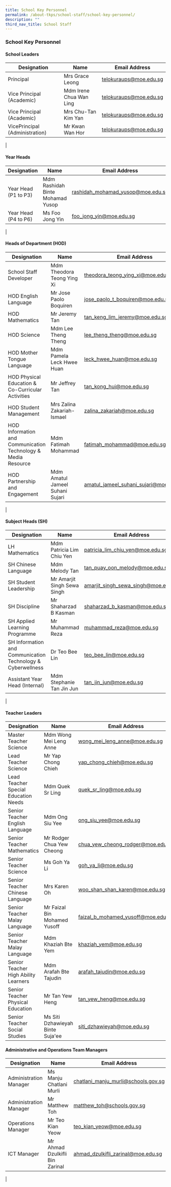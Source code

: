 ```yaml
---
title: School Key Personnel
permalink: /about-tkps/school-staff/school-key-personnel/
description: ""
third_nav_title: School Staff
---
```

### **School Key Personnel**

#### **School Leaders**

| Designation | Name | Email Address |
|---|---|---|
| Principal | Mrs Grace Leong | [telokuraups@moe.edu.sg](mailto:telokuraups@moe.edu.sg) |
| Vice Principal (Academic)| Mdm Irene Chua Wan Ling | [telokuraups@moe.edu.sg](mailto:telokuraups@moe.edu.sg) |
| Vice Principal (Academic) | Mrs Chu-Tan Kim Yan | [telokuraups@moe.edu.sg](mailto:telokuraups@moe.edu.sg) |
| VicePrincipal (Administration) | Mr Kwan Wan Hor | [telokuraups@moe.edu.sg](mailto:telokuraups@moe.edu.sg) |
|

#### **Year Heads**

| Designation | Name | Email Address | Ext |
|---|---|---|---|
| Year Head (P1 to P3) |  Mdm Rashidah Binte  Mohamad Yusop |  [rashidah_mohamad_yusop@moe.edu.sg](mailto:rashidah_mohamad_yusop@moe.edu.sg) |
| Year Head (P4 to P6) |  Ms Foo Jong Yin |  [foo\_jong\_yin@moe.edu.sg](mailto:lfoo\_jong\_yin@moe.edu.sg) |
| 

#### **Heads of Department (HOD)**

| Designation | Name | Email Address | Ext |
|---|---|---|---|
| School Staff Developer |  Mdm Theodora Teong Ying Xi |  [theodora\_teong\_ying\_xi@moe.edu.sg](mailto:theodora\_teong\_ying\_xi@moe.edu.sg) |
|  HOD English Language |  Mr Jose Paolo Boquiren  |  [jose_paolo_t_boquiren@moe.edu.sg](mailto:jose_paolo_t_boquiren@moe.edu.sg)<br>  |
| HOD Mathematics |  Mr Jeremy Tan |  [tan_keng_lim_jeremy@moe.edu.sg](mailto:tan_keng_lim_jeremy@moe.edu.sg) |
| HOD Science |  Mdm Lee Theng Theng |  [lee_theng_theng@moe.edu.sg](mailto:lee_theng_theng@moe.edu.sg) |
| HOD Mother Tongue Language |  Mdm Pamela Leck Hwee Huan |  [leck_hwee_huan@moe.edu.sg](mailto:leck_hwee_huan@moe.edu.sg) |
| HOD Physical Education & Co-Curricular Activities |  Mr Jeffrey Tan |  [tan_kong_hui@moe.edu.sg](mailto:tan_kong_hui@moe.edu.sg) |
| HOD Student Management |  Mrs Zalina Zakariah-Ismael |  [zalina_zakariah@moe.edu.sg](mailto:zalina_zakariah@moe.edu.sg) |
| HOD Information and Communication Technology & Media Resource |  Mdm Fatimah Mohammad |  [fatimah\_mohammad@moe.edu.sg](mailto:fatimah\_mohammad@moe.edu.sg) |
| HOD Partnership and Engagement |  Mdm Amatul Jameel Suhani Sujari |  [amatul\_jameel\_suhani\_sujari@moe.edu.sg](mailto:amatul\_jameel\_suhani\_sujari@moe.edu.sg) |
|

#### **Subject Heads (SH)**

| Designation | Name | Email Address | Ext |
|---|---|---|---|
| LH Mathematics |  Mdm Patricia Lim Chiu Yen |  [patricia\_lim\_chiu\_yen@moe.edu.sg](mailto:patricia\_lim\_chiu\_yen@moe.edu.sg) |
| SH Chinese Language |  Mdm Melody Tan |  [tan_puay_oon_melody@moe.edu.sg](mailto:tan_puay_oon_melody@moe.edu.sg) |
| SH Student Leadership |  Mr Amarjit Singh Sewa Singh |  [amarjit\_singh\_sewa\_singh@moe.edu.sg](mailto:amarjit\_singh\_sewa\_singh@moe.edu.sg) |
| SH Discipline |  Mr Shaharzad B Kasman |  [shaharzad\_b\_kasman@moe.edu.sg](mailto:shaharzad\_b\_kasman@moe.edu.sg) |
| SH Applied Learning Programme |  Mr Muhammad Reza |  [muhammad_reza@moe.edu.sg](mailto:muhammad_reza@moe.edu.sg) |
| SH Information and Communication Technology & Cyberwellness |  Dr Teo Bee Lin |  [teo\_bee\_lin@moe.edu.sg](mailto:teo\_bee\_lin@moe.edu.sg) |
| Assistant Year Head (Internal)|  Mdm Stephanie Tan Jin Jun |  [tan\_jin\_jun@moe.edu.sg](mailto:tan\_jin\_jun@moe.edu.sg) |
| 

#### **Teacher Leaders**

| Designation | Name | Email Address | Ext |
|---|---|---|---|
| Master Teacher Science |  Mdm Wong Mei Leng Anne |  [wong\_mei\_leng\_anne@moe.edu.sg](mailto:wong\_mei\_leng\_anne@moe.edu.sg) |
| Lead Teacher Science |  Mr Yap Chong Chieh |  [yap\_chong\_chieh@moe.edu.sg](mailto:yap\_chong\_chieh@moe.edu.sg) |
| Lead Teacher Special Education Needs |  Mdm Quek Sr Ling |  [quek\_sr\_ling@moe.edu.sg](mailto:quek\_sr\_ling@moe.edu.sg) |
| Senior Teacher English Language |  Mdm Ong Siu Yee |  [ong_siu_yee@moe.edu.sg](mailto:ong_siu_yee@moe.edu.sg) |
| Senior Teacher Mathematics |  Mr Rodger Chua Yew Cheong |  [chua_yew_cheong_rodger@moe.edu.sg](mailto:chua_yew_cheong_rodger@moe.edu.sg) |
| Senior Teacher Science |  Ms Goh Ya Li |  [goh_ya_li@moe.edu.sg](mailto:goh_ya_li@moe.edu.sg) |
|Senior Teacher<br>Chinese Language |  Mrs Karen Oh |  [woo_shan_shan_karen@moe.edu.sg](mailto:woo_shan_shan_karen@moe.edu.sg) |
| Senior Teacher Malay Language |  Mr Faizal Bin Mohamed Yusoff |  [faizal_b_mohamed_yusoff@moe.edu.sg](mailto:faizal_b_mohamed_yusoff@moe.edu.sg) |
| Senior Teacher Malay Language |  Mdm Khaziah Bte Yem  |  [khaziah\_yem@moe.edu.sg](mailto:khaziah\_yem@moe.edu.sg)  |
|  Senior Teacher High Ability Learners |  Mdm Arafah Bte Tajudin |  [arafah\_tajudin@moe.edu.sg](mailto:arafah\_tajudin@moe.edu.sg)  |
| Senior Teacher Physical Education |  Mr Tan Yew Heng |  [tan_yew_heng@moe.edu.sg](mailto:tan_yew_heng@moe.edu.sg) |
|  Senior Teacher Social Studies |  Ms Siti Dzhawieyah Binte Suja'ee |  [siti_dzhawieyah@moe.edu.sg](mailto:siti_dzhawieyah@moe.edu.sg)  |

#### **Administrative and Operations Team Managers**

| Designation | Name | Email Address | Ext |
|---|---|---|---|
| Administration Manager |  Ms Manju Chatlani Murli |  [chatlani_manju_murli@schools.gov.sg](mailto:chatlani_manju_murli@schools.gov.sg) |
| Administration Manager |  Mr Matthew Toh |  [matthew_toh@schools.gov.sg](mailto:matthew_toh@schools.gov.sg) |
| Operations Manager |  Mr Teo Kian Yeow |  [teo_kian_yeow@moe.edu.sg](mailto:teo_kian_yeow@moe.edu.sg) |
| ICT Manager |  	Mr Ahmad Dzulkifli Bin Zarinal |  [ahmad_dzulkifli_zarinal@moe.edu.sg](mailto:tahmad_dzulkifli_zarinal@moe.edu.sg) |
|